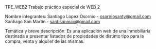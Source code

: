 TPE_WEB2
Trabajo práctico especial de WEB 2

Nombre integrantes:
Santiago Lopez Osornio - osorniosanty@gmail.com Santiago San Martín - santisanmax@gmail.com

Temática y breve descripción:
Es una aplicación web de una inmobiliaria destinada a presentar listados de propiedades de distinto tipo para la compra, venta y alquiler de las mismas.